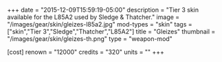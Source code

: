 +++
date = "2015-12-09T15:59:19-05:00"
description = "Tier 3 skin available for the L85A2 used by Sledge & Thatcher."
image = "/images/gear/skin/gleizes-l85a2.jpg"
mod-types = "skin"
tags = ["skin","Tier 3","Sledge","Thatcher","L85A2"]
title = "Gleizes"
thumbnail = "/images/gear/skin/gleizes-th.png"
type = "weapon-mod"

[cost]
  renown = "12000"
  credits = "320"
  units = ""
+++
